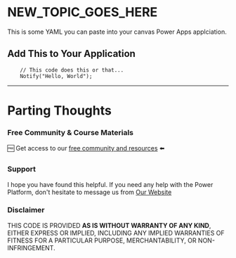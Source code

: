 # NEW_TOPIC_GOES_HERE

This is some YAML you can paste into your canvas Power Apps applciation.

## Add This to Your Application

```PowerFx
    // This code does this or that...
    Notify("Hello, World");
```

---

# Parting Thoughts

### Free Community & Course Materials

🆓 Get access to our [free community and resources](https://tinyurl.com/DarrensStuffFree) ⬅️

### Support

I hope you have found this helpful. If you need any help with the Power Platform, don't hesitate to message us from [Our Website](https://superpowerlabs.co)

### Disclaimer

THIS CODE IS PROVIDED **AS IS WITHOUT WARRANTY OF ANY KIND**, EITHER EXPRESS OR IMPLIED, INCLUDING ANY IMPLIED WARRANTIES OF FITNESS FOR A PARTICULAR PURPOSE, MERCHANTABILITY, OR NON-INFRINGEMENT.
